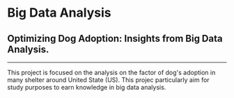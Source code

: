 # Big Data Analysis

## Optimizing Dog Adoption: Insights from Big Data Analysis.
---
This project is focused on the analysis on the factor of dog's adoption in many shelter around United State (US). This projec particularly aim for study purposes to earn knowledge in big data analysis.
